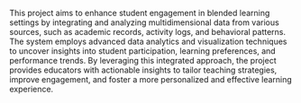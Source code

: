 This project aims to enhance student engagement in blended learning settings by integrating and analyzing multidimensional data from various sources, such as academic records, activity logs, and behavioral patterns. The system employs advanced data analytics and visualization techniques to uncover insights into student participation, learning preferences, and performance trends. By leveraging this integrated approach, the project provides educators with actionable insights to tailor teaching strategies, improve engagement, and foster a more personalized and effective learning experience.
